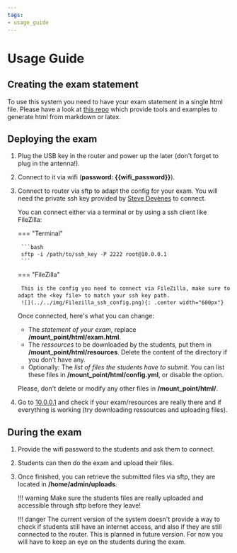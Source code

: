 ```yaml
---
tags:
- usage_guide
---
```


# Usage Guide

## Creating the exam statement

To use this system you need to have your exam statement in a single html file. Please have a look at [this repo](https://github.com/ISC-HEI/isc_templates) which provide tools and examples to generate html from markdown or latex.

## Deploying the exam

1. Plug the USB key in the router and power up the later (don't forget to plug in the antenna!).
1. Connect to it via wifi (**password: {{wifi_password}}**).
1. Connect to router via sftp to adapt the config for your exam. You will need the private ssh key provided by [Steve Devènes](mailto:steve.devenes@hevs.ch) to connect.

    You can connect either via a terminal or by using a ssh client like FileZilla:

    === "Terminal"
    
        ```bash
        sftp -i /path/to/ssh_key -P 2222 root@10.0.0.1
        ```

    === "FileZilla"

        This is the config you need to connect via FileZilla, make sure to adapt the <key file> to match your ssh key path.
        ![](../../img/Filezilla_ssh_config.png){: .center width="600px"}

    Once connected, here's what you can change:

    * The *statement of your exam*, replace **/mount_point/html/exam.html**.
    * The *ressources* to be downloaded by the students, put them in **/mount_point/html/resources**. Delete the content of the directory if you don't have any.
    * Optionally: The *list of files the students have to submit*. You can list these files in  **/mount_point/html/config.yml**, or disable the option.

    Please, don't delete or modify any other files in **/mount_point/html/**.

1. Go to [10.0.0.1]() and check if your exam/resources are really there and if everything is working (try downloading ressources and uploading files).

## During the exam

1. Provide the wifi password to the students and ask them to connect.
1. Students can then do the exam and upload their files.
1. Once finished, you can retrieve the submitted files via sftp, they are located in **/home/admin/uploads**. 

    !!! warning
        Make sure the students files are really uploaded and accessible through sftp before they leave!

    !!! danger
        The current version of the system doesn't provide a way to check if students still have an internet access, and also if they are still connected to the router. This is planned in future version. For now you will have to keep an eye on the students during the exam.